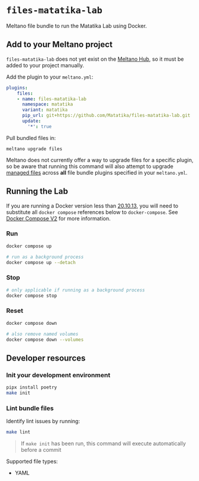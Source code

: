 # `files-matatika-lab`

Meltano file bundle to run the Matatika Lab using Docker.

## Add to your Meltano project
`files-matatika-lab` does not yet exist on the [Meltano Hub](https://hub.meltano.com/files/), so it must be added to your project manually.

Add the plugin to your `meltano.yml`:

```yml
plugins:
    files:
    - name: files-matatika-lab
      namespace: matatika
      variant: matatika
      pip_url: git+https://github.com/Matatika/files-matatika-lab.git
      update:
        '*': true
```

Pull bundled files in:

```
meltano upgrade files
```

Meltano does not currently offer a way to upgrade files for a specific plugin, so be aware that running this command will also attempt to upgrade [managed files](https://docs.meltano.com/concepts/plugins#update-extra) across **all** file bundle plugins specified in your `meltano.yml`.

## Running the Lab
If you are running a Docker version less than [20.10.13](https://docs.docker.com/engine/release-notes/#201013), you will need to substitute all `docker compose` references below to `docker-compose`. See [Docker Compose V2](https://docs.docker.com/compose/compose-v2/) for more information.

### Run
```sh
docker compose up

# run as a background process
docker compose up --detach
```

### Stop
```sh
# only applicable if running as a background process
docker compose stop
```

### Reset
```sh
docker compose down

# also remove named volumes
docker compose down --volumes
```

## Developer resources

### Init your development environment
```bash
pipx install poetry
make init
```

### Lint bundle files
Identify lint issues by running:

```bash
make lint
```

> If `make init` has been run, this command will execute automatically before a commit

Supported file types:
  - YAML
